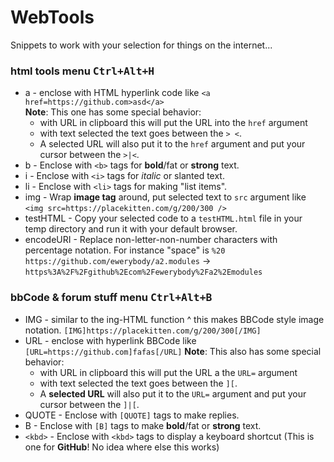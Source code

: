 # WebTools

Snippets to work with your selection for things on the internet...

### html tools menu <kbd>Ctrl+Alt+H</kbd>
* a - enclose with HTML hyperlink code like `<a href=https://github.com>asd</a>`  
  **Note**: This one has some special behavior:
  * with URL in clipboard this will put the URL into the `href` argument
  * with text selected the text goes between the `> <`.
  * A selected URL will also put it to the `href` argument and put your cursor between the `>|<`.
* b - Enclose with `<b>` tags for **bold**/fat or **strong** text.
* i - Enclose with `<i>` tags for *italic* or slanted text.
* li - Enclose with `<li>` tags for making "list items".
* img - Wrap **image tag** around, put selected text to `src` argument like `<img src=https://placekitten.com/g/200/300 />`
* testHTML - Copy your selected code to a `testHTML.html` file in your temp directory and run it with your default browser.
* encodeURI - Replace non-letter-non-number characters with percentage notation. For instance "space" is `%20`
  `https://github.com/ewerybody/a2.modules` -> `https%3A%2F%2Fgithub%2Ecom%2Fewerybody%2Fa2%2Emodules`

### bbCode & forum stuff menu <kbd>Ctrl+Alt+B</kbd>
* IMG - similar to the ing-HTML function ^ this makes BBCode style image notation. `[IMG]https://placekitten.com/g/200/300[/IMG]`
* URL - enclose with hyperlink BBCode like `[URL=https://github.com]fafas[/URL]`
  **Note**: This also has some special behavior:
  * with URL in clipboard this will put the URL a the `URL=` argument
  * with text selected the text goes between the `][`.
  * A **selected URL** will also put it to the `URL=` argument and put your cursor between the `]|[`.
* QUOTE - Enclose with `[QUOTE]` tags to make replies.
* B - Enclose with `[B]` tags to make **bold**/fat or **strong** text.
* `<kbd>` - Enclose with `<kbd>` tags to display a keyboard shortcut (This is one for **GitHub**! No idea where else this works)

